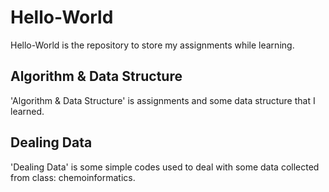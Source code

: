 # Hello-World
Hello-World is the repository to store my assignments while learning.




## Algorithm & Data Structure
'Algorithm & Data Structure' is assignments and some data structure that I learned.


## Dealing Data
'Dealing Data' is some simple codes used to deal with some data collected from class: chemoinformatics.
